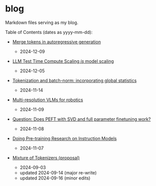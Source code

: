 # blog

Markdown files serving as my blog.

Table of Contents (dates as yyyy-mm-dd):

- [Merge tokens in autoregressive generation](contents/token-merge/merge-tokens-in-autoregressive-generation.md)
  - 2024-12-09

- [LLM Test Time Compute Scaling *is* model scaling](contents/llm-test-time-scaling-is-model-scaling/test-time-scaling-is-model-scaling.md)
  - 2024-12-05

- [Tokenization and batch-norm: incorporating global statistics](contents/tokenization-and-batchnorm/tokenization-and-batchnorm.md)
  - 2024-11-14

- [Multi-resolution VLMs for robotics](contents/muli-resolution-vlms/README.md)
  - 2024-11-09

- [Question: Does PEFT with SVD and full parameter finetuning work?](contents/question-does-peft-with-svd-and-full-parameter-finetuning-work/README.md) 
  - 2024-11-08

- [Doing Pre-training Research on Instruction Models](contents/doing-pretraining-research-on-instruction-models/README.md) 
  - 2024-11-07

- [Mixture of Tokenizers (proposal)](contents/mixture-of-tokenizers/README.md) 
  - 2024-09-03
  - updated 2024-09-14 (major re-write)
  - updated 2024-09-16 (minor edits)
